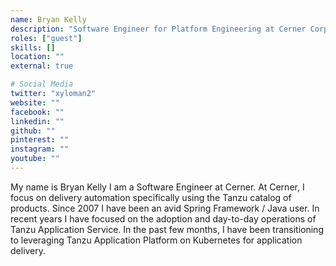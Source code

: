 ```yaml
---
name: Bryan Kelly
description: "Software Engineer for Platform Engineering at Cerner Corp."
roles: ["guest"]
skills: []
location: ""
external: true

# Social Media 
twitter: "xyloman2"
website: ""
facebook: ""
linkedin: ""
github: ""
pinterest: ""
instagram: ""
youtube: ""
---
```

<!-- markdownlint-disable MD041-->
My name is Bryan Kelly I am a Software Engineer at Cerner.  At Cerner, I focus on delivery automation specifically using the Tanzu catalog of products.  Since 2007 I have been an avid Spring Framework / Java user.  In recent years I have focused on the adoption and day-to-day operations of Tanzu Application Service.  In the past few months, I have been transitioning to leveraging Tanzu Application Platform on Kubernetes for application delivery.
